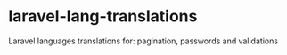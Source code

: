 # laravel-lang-translations
Laravel languages translations for: pagination, passwords and validations

